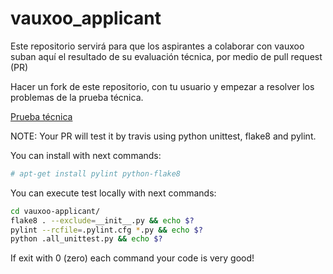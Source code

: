 vauxoo_applicant
================

Este repositorio servirá para que los aspirantes a colaborar con vauxoo suban aquí el resultado de su evaluación técnica, por medio de pull request (PR)

Hacer un fork de este repositorio, con tu usuario y empezar a resolver los problemas de la prueba técnica.

[Prueba técnica](https://docs.google.com/forms/d/1yK7JNVM7kUchQrfU5hMEs3pqurvvR92VeXb-hUR7OP8/viewform?usp=send_form)

NOTE: Your PR will test it by travis using python unittest, flake8 and pylint.

You can install with next commands:

```bash
# apt-get install pylint python-flake8
```
You can execute test locally with next commands:
```bash
cd vauxoo-applicant/
flake8 . --exclude=__init__.py && echo $?
pylint --rcfile=.pylint.cfg *.py && echo $?
python .all_unittest.py && echo $?
```
If exit with 0 (zero) each command your code is very good!
